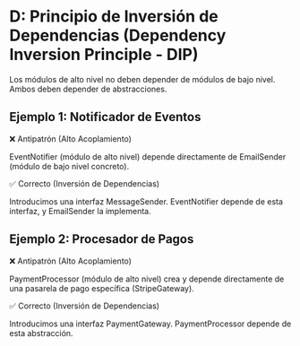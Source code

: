 # D: Principio de Inversión de Dependencias (Dependency Inversion Principle - DIP)
Los módulos de alto nivel no deben depender de módulos de bajo nivel. Ambos deben depender de abstracciones.

## Ejemplo 1: Notificador de Eventos
❌ Antipatrón (Alto Acoplamiento)

EventNotifier (módulo de alto nivel) depende directamente de EmailSender (módulo de bajo nivel concreto).


✅ Correcto (Inversión de Dependencias)

Introducimos una interfaz MessageSender. EventNotifier depende de esta interfaz, y EmailSender la implementa.


## Ejemplo 2: Procesador de Pagos
❌ Antipatrón (Alto Acoplamiento)

PaymentProcessor (módulo de alto nivel) crea y depende directamente de una pasarela de pago específica (StripeGateway).


✅ Correcto (Inversión de Dependencias)

Introducimos una interfaz PaymentGateway. PaymentProcessor depende de esta abstracción.


